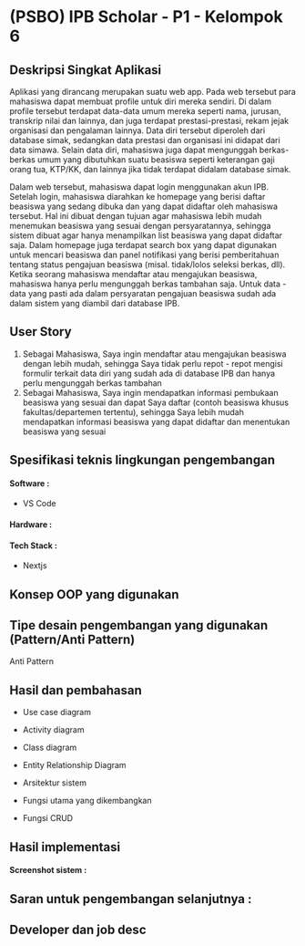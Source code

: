 # (PSBO) IPB Scholar - P1 - Kelompok 6

## Deskripsi Singkat Aplikasi
Aplikasi yang dirancang merupakan suatu web app. Pada web tersebut para mahasiswa dapat membuat profile untuk diri mereka sendiri. Di dalam profile tersebut terdapat data-data umum mereka seperti nama, jurusan, transkrip nilai dan lainnya, dan juga terdapat prestasi-prestasi, rekam jejak organisasi dan pengalaman lainnya. Data diri tersebut diperoleh dari database simak, sedangkan data prestasi dan organisasi ini didapat dari data simawa. Selain data diri, mahasiswa juga dapat mengunggah berkas-berkas umum yang dibutuhkan suatu beasiswa seperti keterangan gaji orang tua, KTP/KK, dan lainnya jika tidak terdapat didalam database simak.

Dalam web tersebut, mahasiswa dapat login menggunakan akun IPB. Setelah login, mahasiswa diarahkan ke homepage yang berisi daftar beasiswa yang sedang dibuka dan yang dapat didaftar oleh mahasiswa tersebut. Hal ini dibuat dengan tujuan agar mahasiswa lebih mudah menemukan beasiswa yang sesuai dengan persyaratannya, sehingga sistem dibuat agar hanya menampilkan list beasiswa yang dapat didaftar saja. Dalam homepage juga terdapat search box yang dapat digunakan untuk mencari beasiswa dan panel notifikasi yang berisi pemberitahuan tentang status pengajuan beasiswa (misal. tidak/lolos seleksi berkas, dll). Ketika seorang mahasiswa mendaftar atau mengajukan beasiswa, mahasiswa hanya perlu mengunggah berkas tambahan saja. Untuk data - data yang pasti ada dalam persyaratan pengajuan beasiswa sudah ada dalam sistem yang diambil dari database IPB.


## User Story
1. Sebagai Mahasiswa, Saya ingin mendaftar atau mengajukan beasiswa dengan lebih mudah, sehingga Saya tidak perlu repot - repot mengisi formulir terkait data diri yang sudah ada di database IPB dan hanya perlu mengunggah berkas tambahan
2. Sebagai Mahasiswa, Saya ingin mendapatkan informasi pembukaan beasiswa yang sesuai dan dapat Saya daftar (contoh beasiswa khusus fakultas/departemen tertentu), sehingga Saya lebih mudah mendapatkan informasi beasiswa yang dapat didaftar dan menentukan beasiswa yang sesuai

## Spesifikasi teknis lingkungan pengembangan
#### Software :
- VS Code
#### Hardware :

#### Tech Stack :
- Nextjs

## Konsep OOP yang digunakan



## Tipe desain pengembangan yang digunakan (Pattern/Anti Pattern)
Anti Pattern

## Hasil dan pembahasan

- Use case diagram

- Activity diagram

- Class diagram

- Entity Relationship Diagram

- Arsitektur sistem

- Fungsi utama yang dikembangkan

- Fungsi CRUD

## Hasil implementasi

#### Screenshot sistem :

## Saran untuk pengembangan selanjutnya :

## Developer dan job desc


